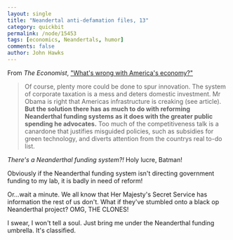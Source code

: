 ```yaml
---
layout: single 
title: "Neandertal anti-defamation files, 13" 
category: quickbit
permalink: /node/15453
tags: [economics, Neandertals, humor] 
comments: false 
author: John Hawks 
---
```


From <i>The Economist</i>, <a href="http://www.economist.com/node/18620710">"What's wrong with America's economy?"</a>

<blockquote>Of course, plenty more could be done to spur innovation. The system of corporate taxation is a mess and deters domestic investment. Mr Obama is right that Americas infrastructure is creaking (see article). <b>But the solution there has as much to do with reforming Neanderthal funding systems as it does with the greater public spending he advocates.</b> Too much of the competitiveness talk is a canardone that justifies misguided policies, such as subsidies for green technology, and diverts attention from the countrys real to-do list.</blockquote>

<i>There's a Neanderthal funding system?!</i> Holy lucre, Batman! 

Obviously if the Neanderthal funding system isn't directing government funding to my lab, it is badly in need of reform! 

Or...wait a minute. We all know that Her Majesty's Secret Service has information the rest of us don't. What if they've stumbled onto a black op Neanderthal project? OMG, THE CLONES!

I swear, I won't tell a soul. Just bring me under the Neanderthal funding umbrella. It's classified. 

